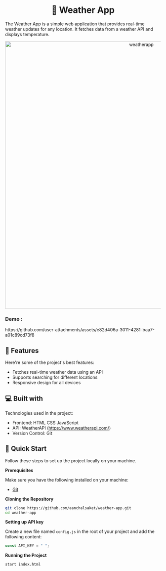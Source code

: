 <h1 align="center" id="title">📌 Weather App</h1>

<p id="description">The Weather App is a simple web application that provides real-time weather updates for any location. It fetches data from a weather API and displays temperature.</p>

<div align="center">
  
  <img width="866" alt="weatherapp" src="https://github.com/user-attachments/assets/1cfd5c26-a9aa-43c6-9df1-557e8cbb4834" />

</div>

<h3>Demo : </h3> https://github.com/user-attachments/assets/e82d406a-3011-4281-baa7-a01c89cd73f8

<h2>🧐 Features</h2>

Here're some of the project's best features:

*   Fetches real-time weather data using an API
*   Supports searching for different locations
*   Responsive design for all devices

  
  
<h2>💻 Built with</h2>

Technologies used in the project:

*   Frontend: HTML CSS JavaScript
*   API: WeatherAPI (https://www.weatherapi.com/)
*   Version Control: Git


<h2>🤸 Quick Start</h2>

Follow these steps to set up the project locally on your machine.

**Prerequisites**

Make sure you have the following installed on your machine:

- [Git](https://git-scm.com/)

**Cloning the Repository**

```bash
git clone https://github.com/aanchalsaket/weather-app.git
cd weather-app
```

**Setting up API key**

Create a new file named `config.js` in the root of your project and add the following content:

```config.js
const API_KEY = " ";
```

**Running the Project**

```bash
start index.html
```



